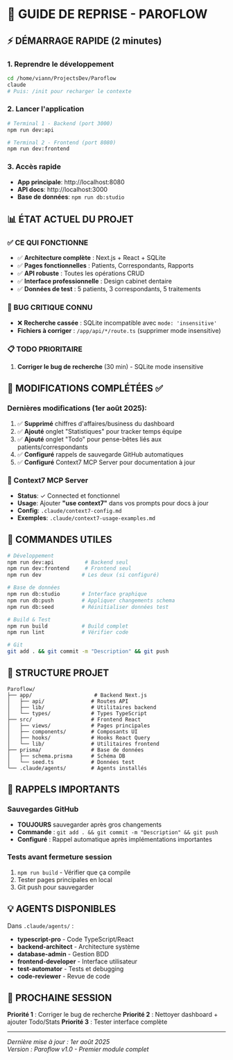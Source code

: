 # 🚀 GUIDE DE REPRISE - PAROFLOW

## ⚡ DÉMARRAGE RAPIDE (2 minutes)

### 1. Reprendre le développement
```bash
cd /home/viann/ProjectsDev/Paroflow
claude
# Puis: /init pour recharger le contexte
```

### 2. Lancer l'application
```bash
# Terminal 1 - Backend (port 3000)
npm run dev:api

# Terminal 2 - Frontend (port 8080)  
npm run dev:frontend
```

### 3. Accès rapide
- **App principale**: http://localhost:8080
- **API docs**: http://localhost:3000
- **Base de données**: `npm run db:studio`

## 📊 ÉTAT ACTUEL DU PROJET

### ✅ CE QUI FONCTIONNE
- ✅ **Architecture complète** : Next.js + React + SQLite
- ✅ **Pages fonctionnelles** : Patients, Correspondants, Rapports
- ✅ **API robuste** : Toutes les opérations CRUD
- ✅ **Interface professionnelle** : Design cabinet dentaire
- ✅ **Données de test** : 5 patients, 3 correspondants, 5 traitements

### 🚨 BUG CRITIQUE CONNU
- ❌ **Recherche cassée** : SQLite incompatible avec `mode: 'insensitive'`
- **Fichiers à corriger** : `/app/api/*/route.ts` (supprimer mode insensitive)

### 📋 TODO PRIORITAIRE
1. **Corriger le bug de recherche** (30 min) - SQLite mode insensitive

## 🎯 MODIFICATIONS COMPLÉTÉES ✅

### Dernières modifications (1er août 2025):
1. ✅ **Supprimé** chiffres d'affaires/business du dashboard
2. ✅ **Ajouté** onglet "Statistiques" pour tracker temps équipe
3. ✅ **Ajouté** onglet "Todo" pour pense-bêtes liés aux patients/correspondants
4. ✅ **Configuré** rappels de sauvegarde GitHub automatiques
5. ✅ **Configuré** Context7 MCP Server pour documentation à jour

### 🧠 Context7 MCP Server
- **Status**: ✓ Connected et fonctionnel
- **Usage**: Ajouter **"use context7"** dans vos prompts pour docs à jour
- **Config**: `.claude/context7-config.md`
- **Exemples**: `.claude/context7-usage-examples.md`

## 🔧 COMMANDES UTILES

```bash
# Développement
npm run dev:api          # Backend seul
npm run dev:frontend     # Frontend seul
npm run dev             # Les deux (si configuré)

# Base de données
npm run db:studio       # Interface graphique
npm run db:push         # Appliquer changements schema
npm run db:seed         # Réinitialiser données test

# Build & Test
npm run build           # Build complet
npm run lint            # Vérifier code

# Git
git add . && git commit -m "Description" && git push
```

## 📁 STRUCTURE PROJET

```
Paroflow/
├── app/                    # Backend Next.js
│   ├── api/               # Routes API
│   ├── lib/               # Utilitaires backend
│   └── types/             # Types TypeScript
├── src/                   # Frontend React
│   ├── views/             # Pages principales
│   ├── components/        # Composants UI
│   ├── hooks/             # Hooks React Query
│   └── lib/               # Utilitaires frontend
├── prisma/                # Base de données
│   ├── schema.prisma      # Schéma DB
│   └── seed.ts            # Données test
└── .claude/agents/        # Agents installés
```

## 🚨 RAPPELS IMPORTANTS

### Sauvegardes GitHub
- **TOUJOURS** sauvegarder après gros changements
- **Commande** : `git add . && git commit -m "Description" && git push`
- **Configuré** : Rappel automatique après implémentations importantes

### Tests avant fermeture session
1. `npm run build` - Vérifier que ça compile
2. Tester pages principales en local
3. Git push pour sauvegarder

## 💡 AGENTS DISPONIBLES

Dans `.claude/agents/` :
- **typescript-pro** - Code TypeScript/React
- **backend-architect** - Architecture système  
- **database-admin** - Gestion BDD
- **frontend-developer** - Interface utilisateur
- **test-automator** - Tests et debugging
- **code-reviewer** - Revue de code

## 🎯 PROCHAINE SESSION

**Priorité 1** : Corriger le bug de recherche
**Priorité 2** : Nettoyer dashboard + ajouter Todo/Stats
**Priorité 3** : Tester interface complète

---
*Dernière mise à jour : 1er août 2025*  
*Version : Paroflow v1.0 - Premier module complet*